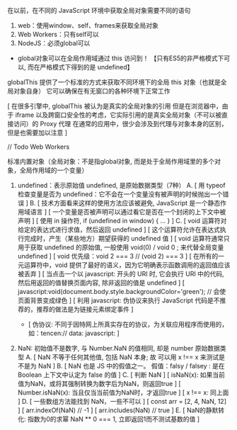 在以前，在不同的 JavaScript 环境中获取全局对象需要不同的语句
1. web：使用window、self、frames来获取全局对象
2. Web Workers：只有self可以
3. NodeJS：必须global可以

- global对象可以在全局作用域通过 this 访问到！
【只有ES5的非严格模式下可以, 而在严格模式下得到的是 undefined】

globalThis 提供了一个标准的方式来获取不同环境下的全局 this 对象（也就是全局对象自身）
它可以确保在有无窗口的各种环境下正常工作

[
    在很多引擎中, globalThis 被认为是真实的全局对象的引用
    但是在浏览器中，由于 iframe 以及跨窗口安全性的考虑，它实际引用的是真实全局对象（不可以被直接访问）的 Proxy 代理
    在通常的应用中，很少会涉及到代理与对象本身的区别，但是也需要加以注意
]

// Todo Web Workers

标准内置对象（全局对象：不是指global对象, 而是处于全局作用域里的多个对象，全局作用域的一个变量）

1. undefined：表示原始值 undefined, 是原始数据类型（7种）
    A. [ 用 typeof 检查变量是否为 undefined：它不会在一个变量没有被声明的时候抛出一个错误 ]
    B. [ 技术方面看来这样的使用方法应该被避免, JavaScript 是一个静态作用域语言 ]
       [ 一个变量是否被声明可以通过看它是否在一个封闭的上下文中被声明 ]
       [ 使用 in 操作符, if (undefined in window) { ... } ]
    C. [ void 运算符对给定的表达式进行求值，然后返回 undefined ]
       [ 这个运算符允许在表达式执行完成时，产生（某些地方）期望获得的 undefined 值 ]
       [ void 运算符通常只用于获取 undefined 的原始值, 一般使用 void(0) / void 0 ; 来代替全局变量 undefined ]
       [ void 优先级：void 2 === 3 // (void 2) === 3 ]
       [ 在所有的一元运算符中，void 提供了最好的语义，因为它明确表示函数调用的返回值应该被丢弃 ]
       [ 当点击一个以 javascript: 开头的 URI 时, 它会执行 URI 中的代码, 然后用返回的值替换页面内容, 除非返回的值是 undefined ]
       [ javascript:void(document.body.style.backgroundColor='green'); // 会使页面背景变成绿色 ]
       [ 利用 javascript: 伪协议来执行 JavaScript 代码是不推荐的，推荐的做法是为链接元素绑定事件 ]
    *  [ 伪协议: 不同于因特网上所真实存在的协议，为关联应用程序而使用的，如：tencen:// data: javascript: ]

2. NaN: 初始值不是数字, 与 Number.NaN 的值相同, 却是 number 原始数据类型
    A. [ NaN 不等于任何其他值, 包括 NaN 本身; 故 可以用 x !== x 来测试是不是为 NaN ]
    B. [ NaN 也是 JS 中的假值之一。 假值：falsy / falsey : 是在 Boolean 上下文中认定为 false 的值 ]
    C. [ 判断 NaN ]
       [ isNaN(x): 如果当前值为NaN，或将其强制转换为数字后为NaN，则返回true ]
       [ Number.isNaN(x): 当且仅当当前值为NaN时，才返回true ]
       [ x !== x: 同上面 ]
    D. [ 一些数组方法能找到 NaN，一些不可以 ]
       [ const arr = [2, 4, NaN, 12] ]
       [ arr.indexOf(NaN) // -1 ]
       [ arr.includes(NaN) // true ]
    E. [ NaN的静默转化: 指数为0的求幂  NaN ** 0 === 1, 立即返回1而不测试基数的值 ]

